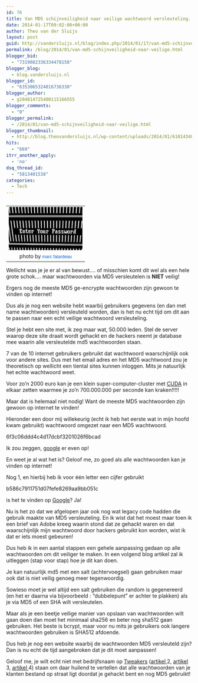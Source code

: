 ```yaml
---
id: 76
title: Van MD5 schijnveiligheid naar veilige wachtwoord versleuteling.
date: 2014-01-17T09:02:00+00:00
author: Theo van der Sluijs
layout: post
guid: http://vandersluijs.nl/blog/index.php/2014/01/17/van-md5-schijnveiligheid-naar-veilige/
permalink: /blog/2014/01/van-md5-schijnveiligheid-naar-veilige.html
blogger_bid:
  - "7319082336334478150"
blogger_blog:
  - blog.vandersluijs.nl
blogger_id:
  - "6353065324016736330"
blogger_author:
  - g104814725400115166555
blogger_comments:
  - "0"
blogger_permalink:
  - /2014/01/van-md5-schijnveiligheid-naar-veilige.html
blogger_thumbnail:
  - http://blog.theovandersluijs.nl/wp-content/uploads/2014/01/6101434856_e7eafdfdf2_m.jpg
hits:
  - "669"
itrr_another_apply:
  - 'no'
dsq_thread_id:
  - "5813401538"
categories:
  - Tech
---
```

<table cellpadding="0" cellspacing="0" style="float: left; margin-right: 1em; text-align: left;">
  <tr>
    <td style="text-align: center;">
      <a href="/images/2014/01/6101434856_e7eafdfdf2_m.jpg" style="clear: left; margin-bottom: 1em; margin-left: auto; margin-right: auto;"><img border="0" src="/images/2014/01/6101434856_e7eafdfdf2_m.jpg" height="117" width="200" /></a>
    </td>
  </tr>
  
  <tr>
    <td style="text-align: center;">
      photo by&nbsp;<a href="http://www.flickr.com/photos/49889874@N05/" style="background-color: #fefefe; color: #0063dc; font-family: Arial, Helvetica, sans-serif; font-size: 12px; line-height: 18px; text-align: left; text-decoration: none;">marc falardeau</a>
    </td>
  </tr>
</table>

Wellicht was je je er al van bewust&#8230;. of misschien komt dit wel als een hele grote schok&#8230;. maar wachtwoorden via MD5 versleutelen is **NIET** veilig!

Ergers nog de meeste MD5 ge-encrypte wachtwoorden zijn gewoon te vinden op internet!

Dus als je nog een website hebt waarbij gebruikers gegevens (en dan met name wachtwoorden) versleuteld worden, dan is het nu echt tijd om dit aan te passen naar een echt veilige wachtwoord versleuteling.

<!--more-->Stel je hebt een site met, ik zeg maar wat, 50.000 leden. Stel de server waarop deze site draait wordt gehackt en de hackers neemt je database mee waarin alle versleutelde md5 wachtwoorden staan.

7 van de 10 internet gebruikers gebruikt dat wachtwoord waarschijnlijk ook voor andere sites. Dus met het email adres en het MD5 wachtwoord zou je theoretisch op wellicht een tiental sites kunnen inloggen. Mits je natuurlijk het echte wachtwoord weet.

Voor zo&#8217;n 2000 euro kan je een klein super-computer-cluster met <a href="http://www.nvidia.com/object/cuda_home_new.html" target="_blank">CUDA</a> in elkaar zetten waarmee je zo&#8217;n 700.000.000 per seconde kan kraken!!!!!

Maar dat is helemaal niet nodig! Want de meeste MD5 wachtwoorden zijn gewoon op internet te vinden!

Hieronder een door mij willekeurig (echt ik heb het eerste wat in mijn hoofd kwam gebruikt) wachtwoord omgezet naar een MD5 wachtwoord.

6f3c06ddd4c4d17dcbf3201026f6bcad

Ik zou zeggen, <a href="https://www.google.nl/search?q=6f3c06ddd4c4d17dcbf3201026f6bcad&oq=6f3c06ddd4c4d17dcbf3201026f6bcad&aqs=chrome..69i57.378j0j4&sourceid=chrome&espv=210&es_sm=119&ie=UTF-8" target="_blank">google</a> er even op!

En weet je al wat het is? Geloof me, zo goed als alle wachtwoorden kan je vinden op internet!

Nog 1, en hierbij heb ik voor één letter een cijfer gebruikt

b586c7911751d07fefe8269aa9bb051c

is het te vinden op <a href="https://www.google.nl/search?q=d209ac71d68631e9441a1cbc00d8d099&oq=d209ac71d68631e9441a1cbc00d8d099&aqs=chrome..69i57.355j0j4&sourceid=chrome&espv=210&es_sm=119&ie=UTF-8#es_sm=119&espv=210&q=b586c7911751d07fefe8269aa9bb051c&safe=active" target="_blank">Google</a>? Ja!

Nu is het zo dat we afgelopen jaar ook nog wat legacy code hadden die gebruik maakte van MD5 versleuteling. En ik wist dat het moest maar toen ik een brief van Adobe kreeg waarin stond dat ze gehackt waren en dat waarschijnlijk mijn wachtwoord door hackers gebruikt kon worden, wist ik dat er iets moest gebeuren!

Dus heb ik in een aantal stappen een gehele aanpassing gedaan op alle wachtwoorden om dit veiliger te maken. In een volgend blog artikel zal ik uitleggen (stap voor stap) hoe je dit kan doen.

Je kan natuurlijk md5 met een salt (achtervoegsel) gaan gebruiken maar ook dat is niet veilig genoeg meer tegenwoordig.

Sowieso moet je wel altijd een salt gebruiken die random is gegenereerd (en het er daarna via bijvoorbeeld : &#8220;dubbelepunt&#8221; er achter te plakken) als je via MD5 of een SHA wilt versleutelen.

Maar als je een beetje veilige manier van opslaan van wachtwoorden wilt gaan doen dan moet het minimaal&nbsp;sha256 en beter nog sha512 gaan gebruiken. Het beste is bcrypt, maar voor nu mits je gebruikers ook langere wachtwoorden gebruiken is SHA512 afdoende.

Dus heb je nog een website waarbij de wachtwoorden MD5 versleuteld zijn? Dan is nu echt de tijd aangebroken dat je dit moet aanpassen!

Geloof me, je wilt echt niet met bedrijfsnaam op <a href="http://tweakers.net/nieuws/88290/hackers-ontvreemden-wachtwoorden-scribd-gebruikers.html" target="_blank">Tweakers</a> (<a href="http://tweakers.net/nieuws/92697/miljoenen-plaintext-wachtwoorden-van-datingsites-liggen-op-straat.html" target="_blank">artikel </a>2, <a href="http://tweakers.net/nieuws/92397/gestolen-wachtwoorden-adobe-gebruikers-waren-niet-gehasht.html" target="_blank">artikel </a>3, <a href="http://tweakers.net/nieuws/82411/wachtwoorden-miljoenen-linkedin-gebruikers-op-straat.html" target="_blank">artikel </a>4) staan om daar huilend te vertellen dat alle wachtwoorden van je klanten bestand op straat ligt doordat je gehackt bent en nog MD5 gebruikt!